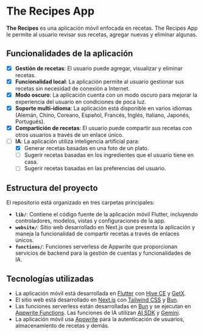 # The Recipes App

**The Recipes** es una aplicación móvil enfocada en recetas. The Recipes App le permite al usuario revisar sus recetas, agregar nuevas y eliminar algunas.

## Funcionalidades de la aplicación

- [x] **Gestión de recetas**: El usuario puede agregar, visualizar y eliminar recetas.
- [x] **Funcionalidad local**: La aplicación permite al usuario gestionar sus recetas sin necesidad de conexión a Internet.
- [x] **Modo oscuro**: La aplicación cuenta con un modo oscuro para mejorar la experiencia del usuario en condiciones de poca luz.
- [x] **Soporte multi-idioma**: La aplicación está disponible en varios idiomas (Alemán, Chino, Coreano, Español, Francés, Inglés, Italiano, Japonés, Portugués).
- [x] **Compartición de recetas**: El usuario puede compartir sus recetas con otros usuarios a través de un enlace único.
- [ ] **IA**: La aplicación utiliza inteligencia artificial para:
  - [x] Generar recetas basadas en una foto de un plato.
  - [ ] Sugerir recetas basadas en los ingredientes que el usuario tiene en casa.
  - [ ] Sugerir recetas basadas en las preferencias del usuario.

## Estructura del proyecto

El repositorio está organizado en tres carpetas principales:

- **`lib/`**: Contiene el código fuente de la aplicación móvil Flutter, incluyendo controladores, modelos, vistas y configuraciones de la app.
- **`website/`**: Sitio web desarrollado en Next.js que presenta la aplicación y maneja la funcionalidad de compartir recetas a través de enlaces únicos.
- **`functions/`**: Funciones serverless de Appwrite que proporcionan servicios de backend para la gestión de cuentas y funcionalidades de IA.

## Tecnologías utilizadas

- La aplicación móvil está desarrollada en [Flutter](https://flutter.dev/) con [Hive CE](https://pub.dev/packages/hive_ce) y [GetX](https://pub.dev/packages/get).
- El sitio web está desarrollado en [Next.js](https://nextjs.org/) con [Tailwind CSS](https://tailwindcss.com/) y [Bun](https://bun.sh/).
- Las funciones serverless están desarrolladas en [Bun](https://bun.sh/) y se ejecutan en [Appwrite Functions](https://appwrite.io/docs/functions). Las funciones de IA utilizan [AI SDK](https://sdk.vercel.ai/) y [Gemini](https://ai.google.dev/).
- La aplicación móvil usa [Appwrite](https://appwrite.io/) para la autenticación de usuarios, almacenamiento de recetas y demás.
